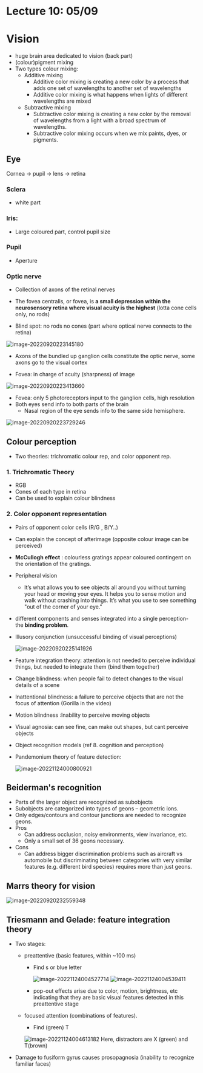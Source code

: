 # Lecture 10: 05/09

# Vision

- huge brain area dedicated to vision (back part)
- (colour)pigment mixing
- Two types colour mixing:
  - Additive mixing
    -  Additive color mixing is creating a new color by a process that adds one set of wavelengths to another set of wavelengths
    - Additive color mixing is what happens when lights of different wavelengths are mixed
  - Subtractive mixing
    - Subtractive color mixing is creating a new color by the removal of wavelengths from a light with a broad spectrum of wavelengths.
    - Subtractive color mixing occurs when we mix paints, dyes, or pigments.

## Eye

Cornea -> pupil -> lens -> retina

### Sclera

-  white part

### Iris:

- Large coloured part, control pupil size

### Pupil 

- Aperture

### Optic nerve

- Collection of axons of the retinal nerves

- The fovea centralis, or fovea, is **a small depression within the neurosensory retina where visual acuity is the highest** (lotta cone cells only, no rods)
- Blind spot: no rods no cones (part where optical nerve connects to the retina)

![image-20220920223145180](images/image-20220920223145180.png)

- Axons of the bundled up ganglion cells constitute the optic nerve, some axons go to the visual cortex



- Fovea: in charge of acuity (sharpness) of image

![image-20220920223413660](images/image-20220920223413660.png)

- Fovea: only 5 photoreceptors input to the ganglion cells, high resolution
- Both eyes send info to both parts of the brain
  - Nasal region of the eye sends info to the same side hemisphere.

![image-20220920223729246](images/image-20220920223729246.png)

## Colour perception

- Two theories: trichromatic colour rep, and color opponent rep.

### 1. Trichromatic Theory

- RGB
- Cones of each type in retina
- Can be used to explain colour blindness

### 2. Color opponent representation

- Pairs of opponent color cells (R/G , B/Y..)

- Can explain the concept of afterimage (opposite colour image can be perceived)

  

- **McCullogh effect** : colourless gratings appear coloured contingent on the orientation of the gratings.
- Peripheral vision

  - It’s what allows you to see objects all around you without turning your head or moving your eyes. It helps you to sense motion and walk without crashing into things. It’s what you use to see something "out of the corner of your eye."
- different components and senses integrated into a single perception- the **binding problem**.
- Illusory conjunction (unsuccessful  binding of visual perceptions)

  ![image-20220920225141926](images/image-20220920225141926.png)
- Feature integration theory: attention is not needed to perceive individual things, but needed to integrate them (bind them together)
- Change blindness: when people fail to detect changes to the visual details of a scene
- Inattentional blindness: a failure to perceive objects that are not the focus of attention (Gorilla in the video)
- Motion blindness :Inability to perceive moving objects
- Visual agnosia: can see fine, can make out shapes, but cant perceive objects



- Object recognition models (ref 8. cognition and perception)

- Pandemonium theory of feature detection:

  ![image-20221124000800921](./images/image-20221124000800921.png)

## Beiderman's recognition

- Parts of the larger object are recognized as subobjects
- Subobjects are categorized into types of geons – geometric ions.
- Only edges/contours and contour junctions are needed to recognize geons.
- Pros
  - Can address occlusion, noisy environments, view invariance, etc.
  - Only a small set of 36 geons necessary.
- Cons
  - Can address bigger discrimination problems such as aircraft vs automobile but discriminating between categories with very similar features (e.g. different bird species) requires more than just geons. 



## Marrs theory for vision

![image-20220920232559348](images/image-20220920232559348.png)

## Triesmann and Gelade: feature integration theory

- Two stages: 

  - preattentive (basic features, within ~100 ms)

    - Find s or blue letter

      ![image-20221124004527714](./images/image-20221124004527714.png) ![image-20221124004539411](./images/image-20221124004539411.png)

    - pop-out effects arise due to color, motion, brightness, etc indicating that they are basic visual features detected in this preattentive stage

  - focused attention (combinations of features).

    - Find (green) T

    ![image-20221124004613182](./images/image-20221124004613182.png)
    Here, distractors are X (green) and T(brown)



- Damage to fusiform gyrus causes prosopagnosia (inability to recognize familiar faces)
